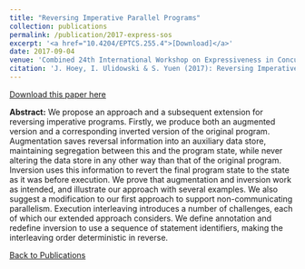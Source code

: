 ```yaml
---
title: "Reversing Imperative Parallel Programs"
collection: publications
permalink: /publication/2017-express-sos
excerpt: '<a href="10.4204/EPTCS.255.4">[Download]</a>'
date: 2017-09-04
venue: 'Combined 24th International Workshop on Expressiveness in Concurrency and 14th Workshop on Structural Operational Semantics (EXPRESS/SOS)'
citation: 'J. Hoey, I. Ulidowski & S. Yuen (2017): Reversing Imperative Parallel Programs. In: Proceedings of Express/SOS, 2017, EPTCS 255, pp. 51–66, doi:10.4204/EPTCS.255.4'
---
```


[Download this paper here](10.4204/EPTCS.255.4)

**Abstract:** We propose an approach and a subsequent extension for reversing imperative programs. Firstly, we produce both an augmented version and a corresponding inverted version of the original program. Augmentation saves reversal information into an auxiliary data store, maintaining segregation between this and the program state, while never altering the data store in any other way than that of the original program. Inversion uses this information to revert the final program state to the state as it was before execution. We prove that augmentation and inversion work as intended, and illustrate our approach with several examples. We also suggest a modification to our first approach to support non-communicating parallelism. Execution interleaving introduces a number of challenges, each of which our extended approach considers. We define annotation and redefine inversion to use a sequence of statement identifiers, making the interleaving order deterministic in reverse.

[Back to Publications](https://jimmygithub1.github.io/publications/)
